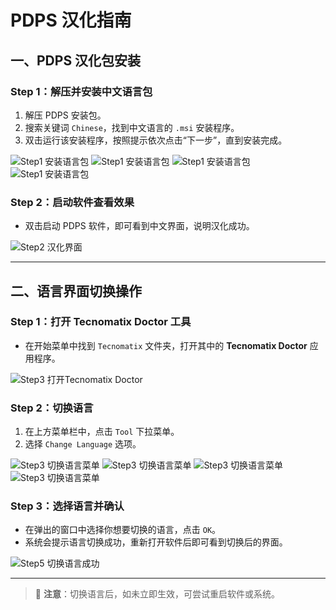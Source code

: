 # PDPS 汉化指南

## 一、PDPS 汉化包安装

### Step 1：解压并安装中文语言包

1. 解压 PDPS 安装包。  
2. 搜索关键词 `Chinese`，找到中文语言的 `.msi` 安装程序。  
3. 双击运行该安装程序，按照提示依次点击“下一步”，直到安装完成。

![Step1 安装语言包](/assets/pdps-localization/step1-language-install.webp)
![Step1 安装语言包](/assets/pdps-localization/step2-chinese-ui.webp)
![Step1 安装语言包](/assets/pdps-localization/step2-chinese-ui-install.webp)
![Step1 安装语言包](/assets/pdps-localization/step2-chinese-ui-installSucced.webp)

### Step 2：启动软件查看效果

- 双击启动 PDPS 软件，即可看到中文界面，说明汉化成功。

![Step2 汉化界面](/assets/pdps-localization/step5-language-success-pdps.webp)

---

## 二、语言界面切换操作

### Step 1：打开 Tecnomatix Doctor 工具

- 在开始菜单中找到 `Tecnomatix` 文件夹，打开其中的 **Tecnomatix Doctor** 应用程序。

![Step3 打开Tecnomatix Doctor](/assets/pdps-localization/step3-open-doctor.webp)

### Step 2：切换语言

1. 在上方菜单栏中，点击 `Tool` 下拉菜单。
2. 选择 `Change Language` 选项。

![Step3 切换语言菜单](/assets/pdps-localization/step4-change-language.webp)
![Step3 切换语言菜单](/assets/pdps-localization/step4-change-language-selected.webp)
![Step3 切换语言菜单](/assets/pdps-localization/step4-change-language-succed.webp)
![Step3 切换语言菜单](/assets/pdps-localization/step5-language-success.webp)

### Step 3：选择语言并确认

- 在弹出的窗口中选择你想要切换的语言，点击 `OK`。
- 系统会提示语言切换成功，重新打开软件后即可看到切换后的界面。

![Step5 切换语言成功](/assets/pdps-localization/step5-language-success-pdps.webp)

---

> 📌 **注意**：切换语言后，如未立即生效，可尝试重启软件或系统。
